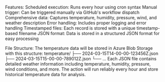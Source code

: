 Features:
Scheduled execution: Runs every hour using cron syntax
Manual trigger: Can be triggered manually via GitHub's workflow dispatch
Comprehensive data: Captures temperature, humidity, pressure, wind, and weather description
Error handling: Includes proper logging and error handling
Timestamped files: Each record is stored with a unique timestamp-based filename
JSON format: Data is stored in a structured JSON format for easy processing

File Structure:
The temperature data will be stored in Azure Blob Storage with this structure:
temperature/
├── 2024-03-15T14-00-00-123456Z.json
├── 2024-03-15T15-00-00-789012Z.json
└── ...
Each JSON file contains detailed weather information including temperature, humidity, pressure, wind conditions, and more. The action will run reliably every hour and store historical temperature data for analysis.
